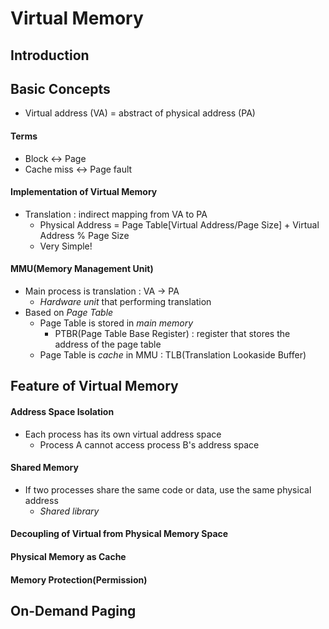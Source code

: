 # Virtual Memory

## Introduction

## Basic Concepts
- Virtual address (VA) = abstract of physical address (PA)

#### Terms
- Block &harr; Page
- Cache miss &harr; Page fault

#### Implementation of Virtual Memory
- Translation : indirect mapping from VA to PA
  - Physical Address = Page Table[Virtual Address/Page Size] + Virtual Address % Page Size
  - Very Simple!

#### MMU(Memory Management Unit)
- Main process is translation : VA &rarr; PA
  - *Hardware unit* that performing translation
- Based on *Page Table*
  - Page Table is stored in *main memory*
    - PTBR(Page Table Base Register) : register that stores the address of the page table
  - Page Table is *cache* in MMU : TLB(Translation Lookaside Buffer)

## Feature of Virtual Memory

#### Address Space Isolation
- Each process has its own virtual address space
  - Process A cannot access process B's address space

#### Shared Memory
- If two processes share the same code or data, use the same physical address
  - *Shared library*

#### Decoupling of Virtual from Physical Memory Space

#### Physical Memory as Cache

#### Memory Protection(Permission)

## On-Demand Paging